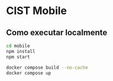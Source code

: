 # CIST Mobile




## Como executar localmente

```bash
cd mobile
npm install
npm start
```


```bash
docker compose build --no-cache
docker compose up
```
